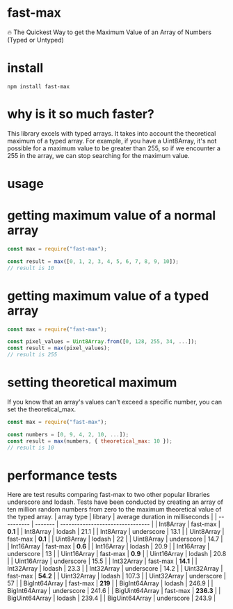 # fast-max
:fire: The Quickest Way to get the Maximum Value of an Array of Numbers (Typed or Untyped)

# install
```
npm install fast-max
```

# why is it so much faster?
This library excels with typed arrays.  It takes into account the theoretical maximum of a typed array.
For example, if you have a  Uint8Array, it's not possible for a maximum value to be greater than 255,
so if we encounter a 255 in the array, we can stop searching for the maximum value.

# usage
# getting maximum value of a normal array
```javascript
const max = require("fast-max");

const result = max([0, 1, 2, 3, 4, 5, 6, 7, 8, 9, 10]);
// result is 10
```

# getting maximum value of a typed array
```javascript
const max = require("fast-max");

const pixel_values = Uint8Array.from([0, 128, 255, 34, ...]);
const result = max(pixel_values);
// result is 255
```

# setting theoretical maximum
If you know that an array's values can't exceed a specific number,
you can set the theoretical_max.
```javascript
const max = require("fast-max");

const numbers = [0, 9, 4, 2, 10, ...]);
const result = max(numbers, { theoretical_max: 10 });
// result is 10
```

# performance tests
Here are test results comparing fast-max to two other popular libraries underscore and lodash.
Tests have been conducted by creating an array of ten million random numbers from zero to the maximum
theoretical value of the typed array.
| array type | library | average duration in milliseconds |
| ---------- | ------- | -------------------------------- |
| Int8Array | fast-max | **0.1** | 
| Int8Array | lodash | 21.1 | 
| Int8Array | underscore | 13.1 | 
| Uint8Array | fast-max | **0.1** | 
| Uint8Array | lodash | 22 | 
| Uint8Array | underscore | 14.7 | 
| Int16Array | fast-max | **0.6** | 
| Int16Array | lodash | 20.9 | 
| Int16Array | underscore | 13 | 
| Uint16Array | fast-max | **0.9** | 
| Uint16Array | lodash | 20.8 | 
| Uint16Array | underscore | 15.5 | 
| Int32Array | fast-max | **14.1** | 
| Int32Array | lodash | 23.3 | 
| Int32Array | underscore | 14.2 | 
| Uint32Array | fast-max | **54.2** | 
| Uint32Array | lodash | 107.3 | 
| Uint32Array | underscore | 57 | 
| BigInt64Array | fast-max | **219** | 
| BigInt64Array | lodash | 246.9 | 
| BigInt64Array | underscore | 241.6 | 
| BigUint64Array | fast-max | **236.3** | 
| BigUint64Array | lodash | 239.4 | 
| BigUint64Array | underscore | 243.9 | 
